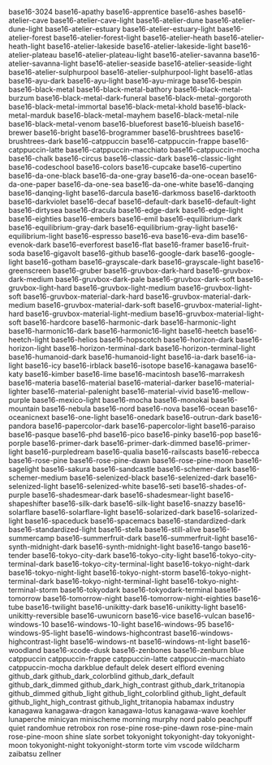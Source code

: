 base16-3024
base16-apathy
base16-apprentice
base16-ashes
base16-atelier-cave
base16-atelier-cave-light
base16-atelier-dune
base16-atelier-dune-light
base16-atelier-estuary
base16-atelier-estuary-light
base16-atelier-forest
base16-atelier-forest-light
base16-atelier-heath
base16-atelier-heath-light
base16-atelier-lakeside
base16-atelier-lakeside-light
base16-atelier-plateau
base16-atelier-plateau-light
base16-atelier-savanna
base16-atelier-savanna-light
base16-atelier-seaside
base16-atelier-seaside-light
base16-atelier-sulphurpool
base16-atelier-sulphurpool-light
base16-atlas
base16-ayu-dark
base16-ayu-light
base16-ayu-mirage
base16-bespin
base16-black-metal
base16-black-metal-bathory
base16-black-metal-burzum
base16-black-metal-dark-funeral
base16-black-metal-gorgoroth
base16-black-metal-immortal
base16-black-metal-khold
base16-black-metal-marduk
base16-black-metal-mayhem
base16-black-metal-nile
base16-black-metal-venom
base16-blueforest
base16-blueish
base16-brewer
base16-bright
base16-brogrammer
base16-brushtrees
base16-brushtrees-dark
base16-catppuccin
base16-catppuccin-frappe
base16-catppuccin-latte
base16-catppuccin-macchiato
base16-catppuccin-mocha
base16-chalk
base16-circus
base16-classic-dark
base16-classic-light
base16-codeschool
base16-colors
base16-cupcake
base16-cupertino
base16-da-one-black
base16-da-one-gray
base16-da-one-ocean
base16-da-one-paper
base16-da-one-sea
base16-da-one-white
base16-danqing
base16-danqing-light
base16-darcula
base16-darkmoss
base16-darktooth
base16-darkviolet
base16-decaf
base16-default-dark
base16-default-light
base16-dirtysea
base16-dracula
base16-edge-dark
base16-edge-light
base16-eighties
base16-embers
base16-emil
base16-equilibrium-dark
base16-equilibrium-gray-dark
base16-equilibrium-gray-light
base16-equilibrium-light
base16-espresso
base16-eva
base16-eva-dim
base16-evenok-dark
base16-everforest
base16-flat
base16-framer
base16-fruit-soda
base16-gigavolt
base16-github
base16-google-dark
base16-google-light
base16-gotham
base16-grayscale-dark
base16-grayscale-light
base16-greenscreen
base16-gruber
base16-gruvbox-dark-hard
base16-gruvbox-dark-medium
base16-gruvbox-dark-pale
base16-gruvbox-dark-soft
base16-gruvbox-light-hard
base16-gruvbox-light-medium
base16-gruvbox-light-soft
base16-gruvbox-material-dark-hard
base16-gruvbox-material-dark-medium
base16-gruvbox-material-dark-soft
base16-gruvbox-material-light-hard
base16-gruvbox-material-light-medium
base16-gruvbox-material-light-soft
base16-hardcore
base16-harmonic-dark
base16-harmonic-light
base16-harmonic16-dark
base16-harmonic16-light
base16-heetch
base16-heetch-light
base16-helios
base16-hopscotch
base16-horizon-dark
base16-horizon-light
base16-horizon-terminal-dark
base16-horizon-terminal-light
base16-humanoid-dark
base16-humanoid-light
base16-ia-dark
base16-ia-light
base16-icy
base16-irblack
base16-isotope
base16-kanagawa
base16-katy
base16-kimber
base16-lime
base16-macintosh
base16-marrakesh
base16-materia
base16-material
base16-material-darker
base16-material-lighter
base16-material-palenight
base16-material-vivid
base16-mellow-purple
base16-mexico-light
base16-mocha
base16-monokai
base16-mountain
base16-nebula
base16-nord
base16-nova
base16-ocean
base16-oceanicnext
base16-one-light
base16-onedark
base16-outrun-dark
base16-pandora
base16-papercolor-dark
base16-papercolor-light
base16-paraiso
base16-pasque
base16-phd
base16-pico
base16-pinky
base16-pop
base16-porple
base16-primer-dark
base16-primer-dark-dimmed
base16-primer-light
base16-purpledream
base16-qualia
base16-railscasts
base16-rebecca
base16-rose-pine
base16-rose-pine-dawn
base16-rose-pine-moon
base16-sagelight
base16-sakura
base16-sandcastle
base16-schemer-dark
base16-schemer-medium
base16-selenized-black
base16-selenized-dark
base16-selenized-light
base16-selenized-white
base16-seti
base16-shades-of-purple
base16-shadesmear-dark
base16-shadesmear-light
base16-shapeshifter
base16-silk-dark
base16-silk-light
base16-snazzy
base16-solarflare
base16-solarflare-light
base16-solarized-dark
base16-solarized-light
base16-spaceduck
base16-spacemacs
base16-standardized-dark
base16-standardized-light
base16-stella
base16-still-alive
base16-summercamp
base16-summerfruit-dark
base16-summerfruit-light
base16-synth-midnight-dark
base16-synth-midnight-light
base16-tango
base16-tender
base16-tokyo-city-dark
base16-tokyo-city-light
base16-tokyo-city-terminal-dark
base16-tokyo-city-terminal-light
base16-tokyo-night-dark
base16-tokyo-night-light
base16-tokyo-night-storm
base16-tokyo-night-terminal-dark
base16-tokyo-night-terminal-light
base16-tokyo-night-terminal-storm
base16-tokyodark
base16-tokyodark-terminal
base16-tomorrow
base16-tomorrow-night
base16-tomorrow-night-eighties
base16-tube
base16-twilight
base16-unikitty-dark
base16-unikitty-light
base16-unikitty-reversible
base16-uwunicorn
base16-vice
base16-vulcan
base16-windows-10
base16-windows-10-light
base16-windows-95
base16-windows-95-light
base16-windows-highcontrast
base16-windows-highcontrast-light
base16-windows-nt
base16-windows-nt-light
base16-woodland
base16-xcode-dusk
base16-zenbones
base16-zenburn
blue
catppuccin
catppuccin-frappe
catppuccin-latte
catppuccin-macchiato
catppuccin-mocha
darkblue
default
delek
desert
elflord
evening
github_dark
github_dark_colorblind
github_dark_default
github_dark_dimmed
github_dark_high_contrast
github_dark_tritanopia
github_dimmed
github_light
github_light_colorblind
github_light_default
github_light_high_contrast
github_light_tritanopia
habamax
industry
kanagawa
kanagawa-dragon
kanagawa-lotus
kanagawa-wave
koehler
lunaperche
minicyan
minischeme
morning
murphy
nord
pablo
peachpuff
quiet
randomhue
retrobox
ron
rose-pine
rose-pine-dawn
rose-pine-main
rose-pine-moon
shine
slate
sorbet
tokyonight
tokyonight-day
tokyonight-moon
tokyonight-night
tokyonight-storm
torte
vim
vscode
wildcharm
zaibatsu
zellner
